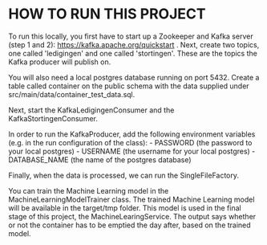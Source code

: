 # HOW TO RUN THIS PROJECT

To run this locally, you first have to start up a Zookeeper and Kafka server (step 1 and 2): https://kafka.apache.org/quickstart .
Next, create two topics, one called 'ledigingen' and one called 'stortingen'. These are the topics the Kafka producer
 will publish on.

You will also need a local postgres database running on port 5432. Create a table called container on the public schema 
with the data supplied under src/main/data/container_test_data.sql. 

Next, start the KafkaLedigingenConsumer and the KafkaStortingenConsumer. 

In order to run the KafkaProducer, add the following environment variables (e.g. in the run configuration of the class):
    - PASSWORD (the password to your local postgres)
    - USERNAME (the username for your local postgres)
    - DATABASE_NAME (the name of the postgres database)

Finally, when the data is processed, we can run the SingleFileFactory. 

You can train the Machine Learning model in the MachineLearningModelTrainer class. The trained Machine Learning model
 will be available in the target/tmp folder. This model is used in the final stage of this project, the 
MachineLearingService. The output says whether or not the container has to be emptied the day after, based on the 
trained model. 

